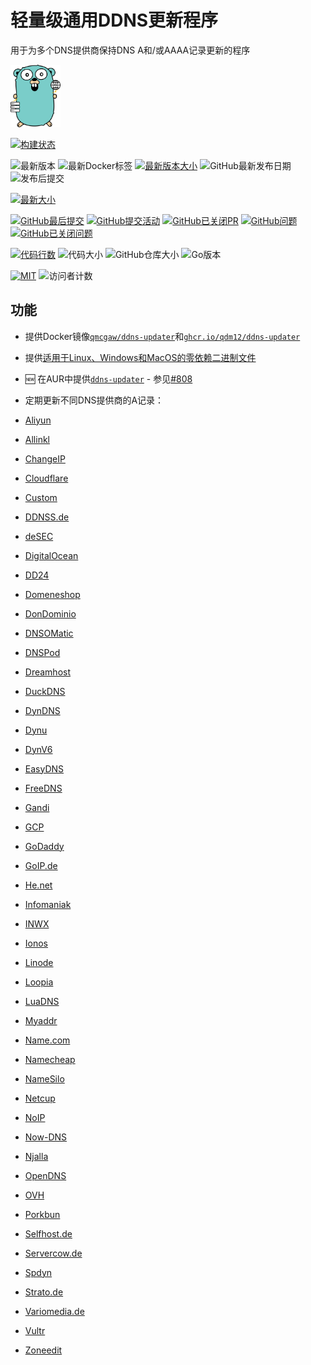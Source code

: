 # 轻量级通用DDNS更新程序

用于为多个DNS提供商保持DNS A和/或AAAA记录更新的程序

<img height="100" alt="DDNS Updater logo" src="https://raw.githubusercontent.com/qdm12/ddns-updater/master/readme/ddnsgopher.svg">

[![构建状态](https://github.com/qdm12/ddns-updater/actions/workflows/build.yml/badge.svg)](https://github.com/qdm12/ddns-updater/actions/workflows/build.yml)


![最新版本](https://img.shields.io/github/release/qdm12/ddns-updater?label=最新版本)
![最新Docker标签](https://img.shields.io/docker/v/qmcgaw/ddns-updater?sort=semver&label=最新Docker标签)
[![最新版本大小](https://img.shields.io/docker/image-size/qmcgaw/ddns-updater?sort=semver&label=最新发布镜像)](https://hub.docker.com/r/qmcgaw/ddns-updater/tags?page=1&ordering=last_updated)
![GitHub最新发布日期](https://img.shields.io/github/release-date/qdm12/ddns-updater?label=最新发布日期)
![发布后提交](https://img.shields.io/github/commits-since/qdm12/ddns-updater/latest?sort=semver)

[![最新大小](https://img.shields.io/docker/image-size/qmcgaw/ddns-updater/latest?label=最新镜像)](https://hub.docker.com/r/qmcgaw/ddns-updater/tags)

[![GitHub最后提交](https://img.shields.io/github/last-commit/qdm12/ddns-updater.svg)](https://github.com/qdm12/ddns-updater/commits/main)
[![GitHub提交活动](https://img.shields.io/github/commit-activity/y/qdm12/ddns-updater.svg)](https://github.com/qdm12/ddns-updater/graphs/contributors)
[![GitHub已关闭PR](https://img.shields.io/github/issues-pr-closed/qdm12/ddns-updater.svg)](https://github.com/qdm12/ddns-updater/pulls?q=is%3Apr+is%3Aclosed)
[![GitHub问题](https://img.shields.io/github/issues/qdm12/ddns-updater.svg)](https://github.com/qdm12/ddns-updater/issues)
[![GitHub已关闭问题](https://img.shields.io/github/issues-closed/qdm12/ddns-updater.svg)](https://github.com/qdm12/ddns-updater/issues?q=is%3Aissue+is%3Aclosed)

[![代码行数](https://img.shields.io/tokei/lines/github/qdm12/ddns-updater)](https://github.com/qdm12/ddns-updater)
![代码大小](https://img.shields.io/github/languages/code-size/qdm12/ddns-updater)
![GitHub仓库大小](https://img.shields.io/github/repo-size/qdm12/ddns-updater)
![Go版本](https://img.shields.io/github/go-mod/go-version/qdm12/ddns-updater)

[![MIT](https://img.shields.io/github/license/qdm12/ddns-updater)](LICENSE)
![访问者计数](https://visitor-badge.laobi.icu/badge?page_id=ddns-updater.readme)



## 功能

- 提供Docker镜像[`qmcgaw/ddns-updater`](https://hub.docker.com/r/qmcgaw/ddns-updater)和[`ghcr.io/qdm12/ddns-updater`]((https://github.com/qdm12/ddns-updater/pkgs/container/ddns-updater))
- 提供[适用于Linux、Windows和MacOS的零依赖二进制文件](https://github.com/qdm12/ddns-updater/releases)
- 🆕 在AUR中提供[`ddns-updater`](https://aur.archlinux.org/packages/ddns-updater) - 参见[#808](https://github.com/qdm12/ddns-updater/discussions/808)
- 定期更新不同DNS提供商的A记录：


- [Aliyun](https://github.com/qdm12/ddns-updater/blob/master/docs/aliyun.md)
- [Allinkl](https://github.com/qdm12/ddns-updater/blob/master/docs/allinkl.md)
- [ChangeIP](https://github.com/qdm12/ddns-updater/blob/master/docs/changeip.md)
- [Cloudflare](https://github.com/qdm12/ddns-updater/blob/master/docs/cloudflare.md)
- [Custom](https://github.com/qdm12/ddns-updater/blob/master/docs/custom.md)
- [DDNSS.de](https://github.com/qdm12/ddns-updater/blob/master/docs/ddnss.de.md)
- [deSEC](https://github.com/qdm12/ddns-updater/blob/master/ocs/desec.md)
- [DigitalOcean](https://github.com/qdm12/ddns-updater/blob/master/docs/digitalocean.md)
- [DD24](https://github.com/qdm12/ddns-updater/blob/master/docs/dd24.md)
- [Domeneshop](https://github.com/qdm12/ddns-updater/blob/master/docs/domeneshop.md)
- [DonDominio](https://github.com/qdm12/ddns-updater/blob/master/docs/dondominio.md)
- [DNSOMatic](https://github.com/qdm12/ddns-updater/blob/master/docs/dnsomatic.md)
- [DNSPod](https://github.com/qdm12/ddns-updater/blob/master/docs/dnspod.md)
- [Dreamhost](https://github.com/qdm12/ddns-updater/blob/master/docs/dreamhost.md)
- [DuckDNS](https://github.com/qdm12/ddns-updater/blob/master/docs/duckdns.md)
- [DynDNS](https://github.com/qdm12/ddns-updater/blob/master/docs/dyndns.md)
- [Dynu](https://github.com/qdm12/ddns-updater/blob/master/docs/dynu.md)
- [DynV6](https://github.com/qdm12/ddns-updater/blob/master/docs/dynv6.md)
- [EasyDNS](https://github.com/qdm12/ddns-updater/blob/master/docs/easydns.md)
- [FreeDNS](https://github.com/qdm12/ddns-updater/blob/master/docs/freedns.md)
- [Gandi](https://github.com/qdm12/ddns-updater/blob/master/docs/gandi.md)
- [GCP](https://github.com/qdm12/ddns-updater/blob/master/docs/gcp.md)
- [GoDaddy](https://github.com/qdm12/ddns-updater/blob/master/docs/godaddy.md)
- [GoIP.de](https://github.com/qdm12/ddns-updater/blob/master/docs/goip.md)
- [He.net](https://github.com/qdm12/ddns-updater/blob/master/docs/he.net.md)
- [Infomaniak](https://github.com/qdm12/ddns-updater/blob/master/docs/infomaniak.md)
- [INWX](https://github.com/qdm12/ddns-updater/blob/master/docs/inwx.md)
- [Ionos](https://github.com/qdm12/ddns-updater/blob/master/docs/ionos.md)
- [Linode](https://github.com/qdm12/ddns-updater/blob/master/docs/linode.md)
- [Loopia](https://github.com/qdm12/ddns-updater/blob/master/docs/loopia.md)
- [LuaDNS](https://github.com/qdm12/ddns-updater/blob/master/docs/luadns.md)
- [Myaddr](https://github.com/qdm12/ddns-updater/blob/master/docs/myaddr.md)
- [Name.com](https://github.com/qdm12/ddns-updater/blob/master/docs/name.com.md)
- [Namecheap](https://github.com/qdm12/ddns-updater/blob/master/docs/namecheap.md)
- [NameSilo](https://github.com/qdm12/ddns-updater/blob/master/docs/namesilo.md)
- [Netcup](https://github.com/qdm12/ddns-updater/blob/master/docs/netcup.md)
- [NoIP](https://github.com/qdm12/ddns-updater/blob/master/docs/noip.md)
- [Now-DNS](https://github.com/qdm12/ddns-updater/blob/master/docs/nowdns.md)
- [Njalla](https://github.com/qdm12/ddns-updater/blob/master/docs/njalla.md)
- [OpenDNS](https://github.com/qdm12/ddns-updater/blob/master/docs/opendns.md)
- [OVH](https://github.com/qdm12/ddns-updater/blob/master/docs/ovh.md)
- [Porkbun](https://github.com/qdm12/ddns-updater/blob/master/docs/porkbun.md)
- [Selfhost.de](https://github.com/qdm12/ddns-updater/blob/master/docs/selfhost.de.md)
- [Servercow.de](https://github.com/qdm12/ddns-updater/blob/master/docs/servercow.md)
- [Spdyn](https://github.com/qdm12/ddns-updater/blob/master/docs/spdyn.md)
- [Strato.de](https://github.com/qdm12/ddns-updater/blob/master/docs/strato.md)
- [Variomedia.de](https://github.com/qdm12/ddns-updater/blob/master/docs/variomedia.md)
- [Vultr](https://github.com/qdm12/ddns-updater/blob/master/docs/vultr.md)
- [Zoneedit](https://github.com/qdm12/ddns-updater/blob/master/docs/zoneedit.md)

